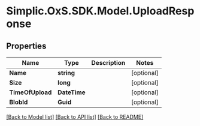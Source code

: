 # Simplic.OxS.SDK.Model.UploadResponse

## Properties

Name | Type | Description | Notes
------------ | ------------- | ------------- | -------------
**Name** | **string** |  | [optional] 
**Size** | **long** |  | [optional] 
**TimeOfUpload** | **DateTime** |  | [optional] 
**BlobId** | **Guid** |  | [optional] 

[[Back to Model list]](../README.md#documentation-for-models) [[Back to API list]](../README.md#documentation-for-api-endpoints) [[Back to README]](../README.md)


